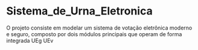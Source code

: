 # Sistema_de_Urna_Eletronica
O projeto consiste em modelar um sistema de votação eletrônica moderno e seguro, composto por dois módulos principais que operam de forma integrada UEg UEv
